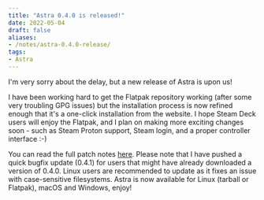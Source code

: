 ```yaml
---
title: "Astra 0.4.0 is released!"
date: 2022-05-04
draft: false
aliases:
- /notes/astra-0.4.0-release/
tags:
- Astra
---
```


I'm very sorry about the delay, but a new release of Astra is upon us!

<!--more-->

I have been working hard to get the Flatpak repository working (after some very troubling GPG issues) but the installation process is now refined enough that it's a one-click installation from the website. I hope Steam Deck users will enjoy the Flatpak, and I plan on making more exciting changes soon - such as Steam Proton support, Steam login, and a proper controller interface :-)

You can read the full patch notes [here](https://xiv.zone/astra/changelog/0.4.0). Please note that I have pushed a quick bugfix update (0.4.1) for users that might have already downloaded a version of 0.4.0. Linux users are recommended to update as it fixes an issue with case-sensitive filesystems. Astra is now available for Linux (tarball or Flatpak), macOS and Windows, enjoy!
